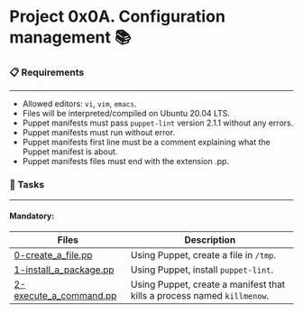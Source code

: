# Project 0x0A. Configuration management 📚

### 📋 Requirements
***
* Allowed editors: `vi`, `vim`, `emacs`.
* Files will be interpreted/compiled on Ubuntu 20.04 LTS.
* Puppet manifests must pass `puppet-lint` version 2.1.1 without any errors.
* Puppet manifests must run without error.
* Puppet manifests first line must be a comment explaining what the Puppet manifest is about.
* Puppet manifests files must end with the extension .pp.

### 🎯 Tasks
***
#### Mandatory:
| Files | Description |
| --- | --- |
| [0-create_a_file.pp]() | Using Puppet, create a file in `/tmp`. |
| [1-install_a_package.pp]() | Using Puppet, install `puppet-lint`. |
| [2-execute_a_command.pp]() | Using Puppet, create a manifest that kills a process named `killmenow`. |
